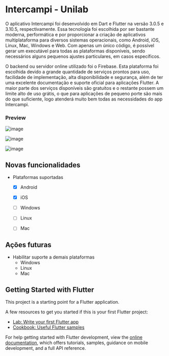 # Intercampi - Unilab

O aplicativo Intercampi foi desenvolvido em Dart e Flutter na versão 3.0.5 e 3.10.5, respectivamente. Essa tecnologia foi escolhida por ser bastante moderna, performática e por proporcionar a criação de aplicativos multiplataforma para diversos sistemas operacionais, como Android, iOS, Linux, Mac, Windows e Web. Com apenas um único código, é possível gerar um executável para todas as plataformas disponíveis, sendo necessários alguns pequenos ajustes particulares, em casos específicos.

O backend ou servidor online utilizado foi o Firebase. Esta plataforma foi escolhida devido a grande quantidade de serviços prontos para uso, facilidade de implementação, alta disponibilidade e segurança, além de ter uma excelente documentação e suporte oficial para aplicações Flutter. A maior parte dos serviços disponíveis são gratuitos e o restante possem um limite alto de uso grátis, o que para aplicações de pequeno porte são mais do que suficiente, logo atenderá muito bem todas as necessidades do app Intercampi.

### Preview

![image](https://github.com/EdesonABizerril/intercampi_unilab/assets/27028977/f4d80e0d-1f23-4a2a-9922-0ad827be83dd)

![image](https://github.com/EdesonABizerril/intercampi_unilab/assets/27028977/0e816481-4370-40c6-94a5-940c3a721341)

![image](https://github.com/EdesonABizerril/intercampi_unilab/assets/27028977/278553a3-6409-4477-bda7-08b9670f1107)


## Novas funcionalidades
- Plataformas suportadas
  
  - [X] Android
  - [X] iOS
  - [ ] Windows
  - [ ] Linux
  - [ ] Mac


## Ações futuras
- Habilitar suporte a demais plataformas
  - Windows
  - Linux
  - Mac



## Getting Started with Flutter

This project is a starting point for a Flutter application.

A few resources to get you started if this is your first Flutter project:

- [Lab: Write your first Flutter app](https://docs.flutter.dev/get-started/codelab)
- [Cookbook: Useful Flutter samples](https://docs.flutter.dev/cookbook)

For help getting started with Flutter development, view the
[online documentation](https://docs.flutter.dev/), which offers tutorials,
samples, guidance on mobile development, and a full API reference.
